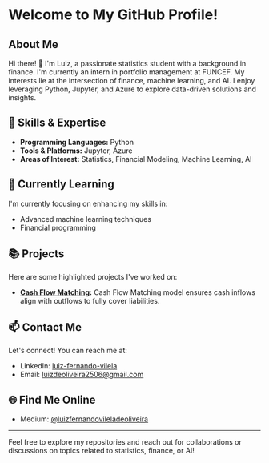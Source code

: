 # Welcome to My GitHub Profile!

## About Me

Hi there! 👋 I'm Luiz, a passionate statistics student with a background in finance. I'm currently an intern in portfolio management at FUNCEF. My interests lie at the intersection of finance, machine learning, and AI. I enjoy leveraging Python, Jupyter, and Azure to explore data-driven solutions and insights.

## 🔧 Skills & Expertise

- **Programming Languages:** Python
- **Tools & Platforms:** Jupyter, Azure
- **Areas of Interest:** Statistics, Financial Modeling, Machine Learning, AI

## 📘 Currently Learning

I'm currently focusing on enhancing my skills in:

- Advanced machine learning techniques
- Financial programming

## 📚 Projects

Here are some highlighted projects I've worked on:

- **[Cash Flow Matching](link_to_repository):** Cash Flow Matching model ensures cash inflows align with outflows to fully cover liabilities.

## 📫 Contact Me

Let's connect! You can reach me at:

- LinkedIn: [luiz-fernando-vilela](https://www.linkedin.com/in/luiz-fernando-vilela/)
- Email: luizdeoliveira2506@gmail.com

## 🌐 Find Me Online

- Medium: [@luizfernandovileladeoliveira](https://medium.com/@luizfernandovileladeoliveira)

---

Feel free to explore my repositories and reach out for collaborations or discussions on topics related to statistics, finance, or AI!
